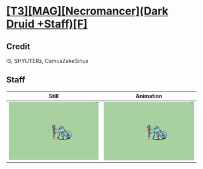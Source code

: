 # [\[T3\]\[MAG\]\[Necromancer\]\(Dark Druid +Staff\)\[F\]](../)

## Credit

IS, SHYUTERz, CamusZekeSirius
	
## Staff

| Still | Animation |
| :---: | :-------: |
| ![Staff still](./Staff_000.png) | ![Staff animation](./Staff.gif) |
